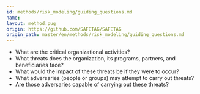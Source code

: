 ```yaml
---
id: methods/risk_modeling/guiding_questions.md
name: 
layout: method.pug
origin: https://github.com/SAFETAG/SAFETAG
origin_path: master/en/methods/risk_modeling/guiding_questions.md
---
```


* What are the critical organizational activities?
* What threats does the organization, its programs, partners, and beneficiaries face?
* What would the impact of these threats be if they were to occur?
* What adversaries (people or groups) may attempt to carry out threats?
* Are those adversaries capable of carrying out these threats?



